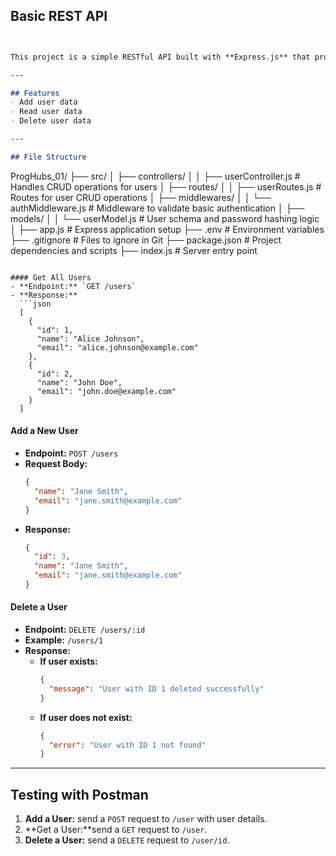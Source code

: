 ## Basic REST API
```markdown


This project is a simple RESTful API built with **Express.js** that provides secure CRUD operations for user management.

---

## Features
- Add user data
- Read user data
- Delete user data

---

## File Structure
```
ProgHubs_01/
├── src/
│   ├── controllers/
│   │   ├── userController.js       # Handles CRUD operations for users
│   ├── routes/
│   │   ├── userRoutes.js           # Routes for user CRUD operations
│   ├── middlewares/
│   │   └── authMiddleware.js       # Middleware to validate basic authentication
│   ├── models/
│   │   └── userModel.js            # User schema and password hashing logic
│   ├── app.js                      # Express application setup
├── .env                             # Environment variables
├── .gitignore                       # Files to ignore in Git
├── package.json                     # Project dependencies and scripts
├── index.js                        # Server entry point
```

#### Get All Users
- **Endpoint:** `GET /users`
- **Response:**
  ```json
  [
    {
      "id": 1,
      "name": "Alice Johnson",
      "email": "alice.johnson@example.com"
    },
    {
      "id": 2,
      "name": "John Doe",
      "email": "john.doe@example.com"
    }
  ]
  ```

#### Add a New User
- **Endpoint:** `POST /users`
- **Request Body:**
  ```json
  {
    "name": "Jane Smith",
    "email": "jane.smith@example.com"
  }
  ```
- **Response:**
  ```json
  {
    "id": 3,
    "name": "Jane Smith",
    "email": "jane.smith@example.com"
  }
  ```

#### Delete a User
- **Endpoint:** `DELETE /users/:id`
- **Example:** `/users/1`
- **Response:**
  - **If user exists:**
    ```json
    {
      "message": "User with ID 1 deleted successfully"
    }
    ```
  - **If user does not exist:**
    ```json
    {
      "error": "User with ID 1 not found"
    }
    ```

---

## Testing with Postman
1. **Add a User:** send a `POST` request to `/user` with user details.
2. **Get a User:**send a `GET` request to `/user`.
3. **Delete a User:** send a `DELETE` request to `/user/id`.
